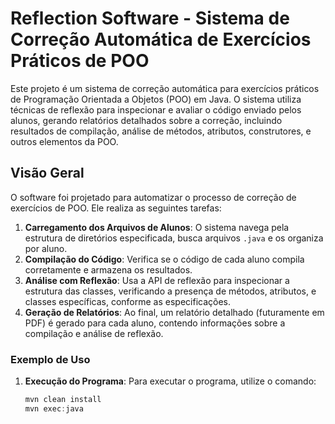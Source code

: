 # Reflection Software - Sistema de Correção Automática de Exercícios Práticos de POO

Este projeto é um sistema de correção automática para exercícios práticos de Programação Orientada a Objetos (POO) em Java. O sistema utiliza técnicas de reflexão para inspecionar e avaliar o código enviado pelos alunos, gerando relatórios detalhados sobre a correção, incluindo resultados de compilação, análise de métodos, atributos, construtores, e outros elementos da POO.

## Visão Geral

O software foi projetado para automatizar o processo de correção de exercícios de POO. Ele realiza as seguintes tarefas:

1. **Carregamento dos Arquivos de Alunos**: O sistema navega pela estrutura de diretórios especificada, busca arquivos `.java` e os organiza por aluno.
2. **Compilação do Código**: Verifica se o código de cada aluno compila corretamente e armazena os resultados.
3. **Análise com Reflexão**: Usa a API de reflexão para inspecionar a estrutura das classes, verificando a presença de métodos, atributos, e classes específicas, conforme as especificações.
4. **Geração de Relatórios**: Ao final, um relatório detalhado (futuramente em PDF) é gerado para cada aluno, contendo informações sobre a compilação e análise de reflexão.

### Exemplo de Uso

1. **Execução do Programa**:
   Para executar o programa, utilize o comando:
   
   ```java
   mvn clean install
   mvn exec:java


